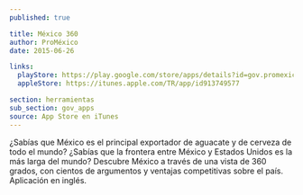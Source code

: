 ```yaml
---
published: true

title: México 360
author: ProMéxico
date: 2015-06-26

links:
  playStore: https://play.google.com/store/apps/details?id=gov.promexico.mexico360
  appleStore: https://itunes.apple.com/TR/app/id913749577

section: herramientas
sub_section: gov_apps
source: App Store en iTunes
---
```

¿Sabías que México es el principal exportador de aguacate y de cerveza de todo el mundo? ¿Sabías que la frontera entre México y Estados Unidos es la más larga del mundo? Descubre México a través de una vista de 360 grados, con cientos de argumentos y ventajas competitivas sobre el país. Aplicación en inglés.
